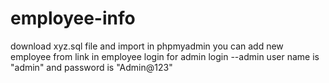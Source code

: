 # employee-info
download xyz.sql file and import in phpmyadmin
you can add new employee from link in employee login
for admin login --admin user name is "admin" and password is "Admin@123"
